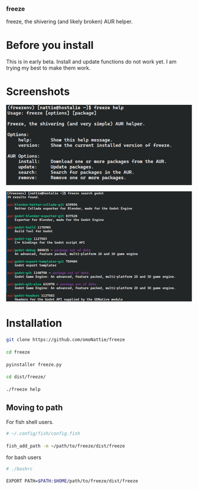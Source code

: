 ### freeze

freeze, the shivering (and likely broken) AUR helper.

# Before you install
This is in early beta. Install and update functions do not work yet. I am trying my best to make them work.


# Screenshots

!["freeze help"](./src/assets/images/help.png)

!["freeze search godot"](./src/assets/images/search.png)

# Installation

```bash
git clone https://github.com/omoNattie/freeze

cd freeze

pyinstaller freeze.py

cd dist/freeze/

./freeze help
```

## Moving to path

For fish shell users.
```bash
# ~/.config/fish/config.fish

fish_add_path -m ~/path/to/freeze/dist/freeze 
```

for bash users
```bash
# ./bashrc

EXPORT PATH=$PATH:$HOME/path/to/freeze/dist/freeze
```